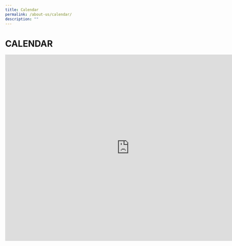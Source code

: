 ```yaml
---
title: Calendar
permalink: /about-us/calendar/
description: ""
---
```

# CALENDAR
				
<iframe src="https://calendar.google.com/calendar/embed?src=moe.edu.sg_jbuvcik6voqfojtm7t5b5fm41o%40group.calendar.google.com&amp;ctz=Asia%2FSingapore" style="border: 0" width="800" height="600" frameborder="0" scrolling="no"></iframe>